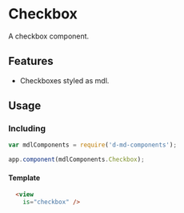 # Checkbox
A checkbox component.



Features
--------
- Checkboxes styled as mdl.

Usage
-----
### Including
```javascript
var mdlComponents = require('d-md-components');

app.component(mdlComponents.Checkbox);
```

#### Template
```html
  <view 
    is="checkbox" />
```

